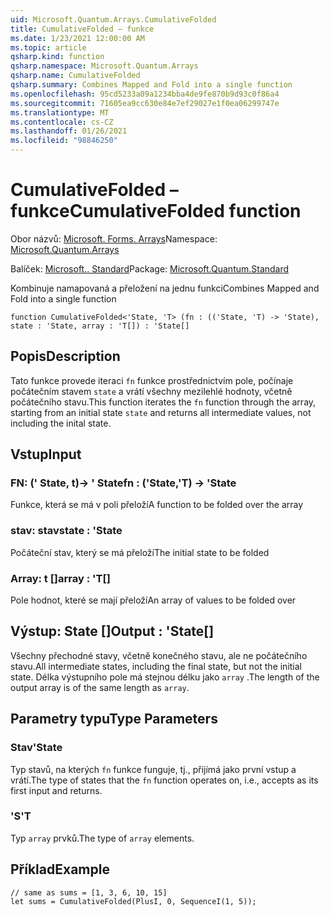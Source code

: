 ```yaml
---
uid: Microsoft.Quantum.Arrays.CumulativeFolded
title: CumulativeFolded – funkce
ms.date: 1/23/2021 12:00:00 AM
ms.topic: article
qsharp.kind: function
qsharp.namespace: Microsoft.Quantum.Arrays
qsharp.name: CumulativeFolded
qsharp.summary: Combines Mapped and Fold into a single function
ms.openlocfilehash: 95cd5233a09a1234bba4de9fe870b9d93c0f86a4
ms.sourcegitcommit: 71605ea9cc630e84e7ef29027e1f0ea06299747e
ms.translationtype: MT
ms.contentlocale: cs-CZ
ms.lasthandoff: 01/26/2021
ms.locfileid: "98846250"
---
```

# <a name="cumulativefolded-function"></a><span data-ttu-id="6a425-102">CumulativeFolded – funkce</span><span class="sxs-lookup"><span data-stu-id="6a425-102">CumulativeFolded function</span></span>

<span data-ttu-id="6a425-103">Obor názvů: [Microsoft. Forms. Arrays](xref:Microsoft.Quantum.Arrays)</span><span class="sxs-lookup"><span data-stu-id="6a425-103">Namespace: [Microsoft.Quantum.Arrays](xref:Microsoft.Quantum.Arrays)</span></span>

<span data-ttu-id="6a425-104">Balíček: [Microsoft.. Standard](https://nuget.org/packages/Microsoft.Quantum.Standard)</span><span class="sxs-lookup"><span data-stu-id="6a425-104">Package: [Microsoft.Quantum.Standard](https://nuget.org/packages/Microsoft.Quantum.Standard)</span></span>


<span data-ttu-id="6a425-105">Kombinuje namapovaná a přeložení na jednu funkci</span><span class="sxs-lookup"><span data-stu-id="6a425-105">Combines Mapped and Fold into a single function</span></span>

```qsharp
function CumulativeFolded<'State, 'T> (fn : (('State, 'T) -> 'State), state : 'State, array : 'T[]) : 'State[]
```


## <a name="description"></a><span data-ttu-id="6a425-106">Popis</span><span class="sxs-lookup"><span data-stu-id="6a425-106">Description</span></span>

<span data-ttu-id="6a425-107">Tato funkce provede iteraci `fn` funkce prostřednictvím pole, počínaje počátečním stavem `state` a vrátí všechny mezilehlé hodnoty, včetně počátečního stavu.</span><span class="sxs-lookup"><span data-stu-id="6a425-107">This function iterates the `fn` function through the array, starting from an initial state `state` and returns all intermediate values, not including the inital state.</span></span>

## <a name="input"></a><span data-ttu-id="6a425-108">Vstup</span><span class="sxs-lookup"><span data-stu-id="6a425-108">Input</span></span>

### <a name="fn--statet---state"></a><span data-ttu-id="6a425-109">FN: (' State, t)-> ' State</span><span class="sxs-lookup"><span data-stu-id="6a425-109">fn : ('State,'T) -> 'State</span></span>

<span data-ttu-id="6a425-110">Funkce, která se má v poli přeloží</span><span class="sxs-lookup"><span data-stu-id="6a425-110">A function to be folded over the array</span></span>


### <a name="state--state"></a><span data-ttu-id="6a425-111">stav: stav</span><span class="sxs-lookup"><span data-stu-id="6a425-111">state : 'State</span></span>

<span data-ttu-id="6a425-112">Počáteční stav, který se má přeloží</span><span class="sxs-lookup"><span data-stu-id="6a425-112">The initial state to be folded</span></span>


### <a name="array--t"></a><span data-ttu-id="6a425-113">Array: t []</span><span class="sxs-lookup"><span data-stu-id="6a425-113">array : 'T[]</span></span>

<span data-ttu-id="6a425-114">Pole hodnot, které se mají přeloží</span><span class="sxs-lookup"><span data-stu-id="6a425-114">An array of values to be folded over</span></span>



## <a name="output--state"></a><span data-ttu-id="6a425-115">Výstup: State []</span><span class="sxs-lookup"><span data-stu-id="6a425-115">Output : 'State[]</span></span>

<span data-ttu-id="6a425-116">Všechny přechodné stavy, včetně konečného stavu, ale ne počátečního stavu.</span><span class="sxs-lookup"><span data-stu-id="6a425-116">All intermediate states, including the final state, but not the initial state.</span></span>
<span data-ttu-id="6a425-117">Délka výstupního pole má stejnou délku jako `array` .</span><span class="sxs-lookup"><span data-stu-id="6a425-117">The length of the output array is of the same length as `array`.</span></span>

## <a name="type-parameters"></a><span data-ttu-id="6a425-118">Parametry typu</span><span class="sxs-lookup"><span data-stu-id="6a425-118">Type Parameters</span></span>

### <a name="state"></a><span data-ttu-id="6a425-119">Stav</span><span class="sxs-lookup"><span data-stu-id="6a425-119">'State</span></span>

<span data-ttu-id="6a425-120">Typ stavů, na kterých `fn` funkce funguje, tj., přijímá jako první vstup a vrátí.</span><span class="sxs-lookup"><span data-stu-id="6a425-120">The type of states that the `fn` function operates on, i.e., accepts as its first input and returns.</span></span>
### <a name="t"></a><span data-ttu-id="6a425-121">'S</span><span class="sxs-lookup"><span data-stu-id="6a425-121">'T</span></span>

<span data-ttu-id="6a425-122">Typ `array` prvků.</span><span class="sxs-lookup"><span data-stu-id="6a425-122">The type of `array` elements.</span></span>

## <a name="example"></a><span data-ttu-id="6a425-123">Příklad</span><span class="sxs-lookup"><span data-stu-id="6a425-123">Example</span></span>

```qsharp
// same as sums = [1, 3, 6, 10, 15]
let sums = CumulativeFolded(PlusI, 0, SequenceI(1, 5));
```